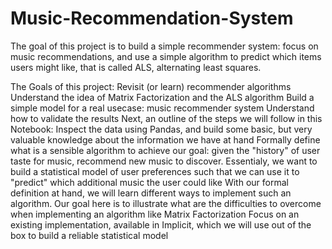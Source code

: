 # Music-Recommendation-System

The goal of this project is to build a simple recommender system: focus on music recommendations, and  use a simple algorithm to predict which items users might like, that is called ALS, alternating least squares.

The Goals of this project:
Revisit (or learn) recommender algorithms
Understand the idea of Matrix Factorization and the ALS algorithm
Build a simple model for a real usecase: music recommender system
Understand how to validate the results
Next, an outline of the steps we will follow in this Notebook:
Inspect the data using Pandas, and build some basic, but very valuable knowledge about the information we have at hand
Formally define what is a sensible algorithm to achieve our goal: given the "history" of user taste for music, recommend new music to discover. Essentialy, we want to build a statistical model of user preferences such that we can use it to "predict" which additional music the user could like
With our formal definition at hand, we will learn different ways to implement such an algorithm. Our goal here is to illustrate what are the difficulties to overcome when implementing an algorithm like Matrix Factorization
Focus on an existing implementation, available in Implicit, which we will use out of the box to build a reliable statistical model
